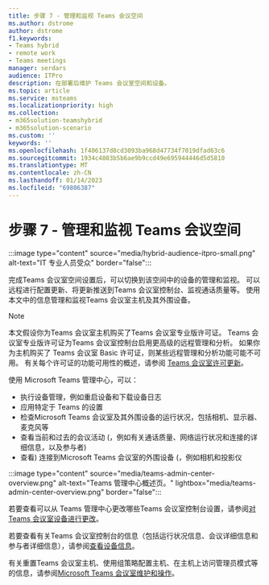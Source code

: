 ```yaml
---
title: 步骤 7 - 管理和监视 Teams 会议空间
ms.author: dstrome
author: dstrome
f1.keywords:
- Teams hybrid
- remote work
- Teams meetings
manager: serdars
audience: ITPro
description: 在部署后维护 Teams 会议室空间和设备。
ms.topic: article
ms.service: msteams
ms.localizationpriority: high
ms.collection:
- m365solution-teamshybrid
- m365solution-scenario
ms.custom: ''
keywords: ''
ms.openlocfilehash: 1f406137d8cd3093ba968d47734f7019dfad63c6
ms.sourcegitcommit: 1934c4803b5b6ae9b9ccd49e695944446d5d5810
ms.translationtype: MT
ms.contentlocale: zh-CN
ms.lasthandoff: 01/14/2023
ms.locfileid: "69806387"
---
```

# <a name="step-7---manage-and-monitor-your-teams-meeting-space"></a>步骤 7 - 管理和监视 Teams 会议空间

:::image type="content" source="media/hybrid-audience-itpro-small.png" alt-text="IT 专业人员受众" border="false":::

完成Teams 会议室空间设置后，可以切换到该空间中的设备的管理和监视。 可以远程进行配置更新、将更新推送到Teams 会议室控制台、监视通话质量等。 使用本文中的信息管理和监视Teams 会议室主机及其外围设备。

> [!NOTE]
> 本文假设你为Teams 会议室主机购买了Teams 会议室专业版许可证。 Teams 会议室专业版许可证为Teams 会议室控制台启用更高级的远程管理和分析。 如果你为主机购买了 Teams 会议室 Basic 许可证，则某些远程管理和分析功能可能不可用。 有关每个许可证的功能可用性的概述，请参阅 [Teams 会议室许可更新](rooms/rooms-licensing.md)。

使用 Microsoft Teams 管理中心，可以：

- 执行设备管理，例如重启设备和下载设备日志
- 应用特定于 Teams 的设置
- 检查Microsoft Teams 会议室及其外围设备的运行状况，包括相机、显示器、麦克风等
- 查看当前和过去的会议活动 (，例如有关通话质量、网络运行状况和连接的详细信息，以及参与者) 
- 查看) 连接到Microsoft Teams 会议室的外围设备 (，例如相机和投影仪

 :::image type="content" source="media/teams-admin-center-overview.png" alt-text="Teams 管理中心概述页。" lightbox="media/teams-admin-center-overview.png" border="false":::

若要查看可以从 Teams 管理中心更改哪些Teams 会议室控制台设置，请参阅[对Teams 会议室设备进行更改](rooms/rooms-manage.md#make-changes-to-teams-rooms-devices-or-surface-hubs)。

若要查看有关Teams 会议室控制台的信息（包括运行状况信息、会议详细信息和参与者详细信息），请参阅[查看设备信息](rooms/rooms-manage.md#view-device-information)。

有关重置Teams 会议室主机、使用组策略配置主机、在主机上访问管理员模式等的信息，请参阅[Microsoft Teams 会议室维护和操作](rooms/rooms-operations.md)。
